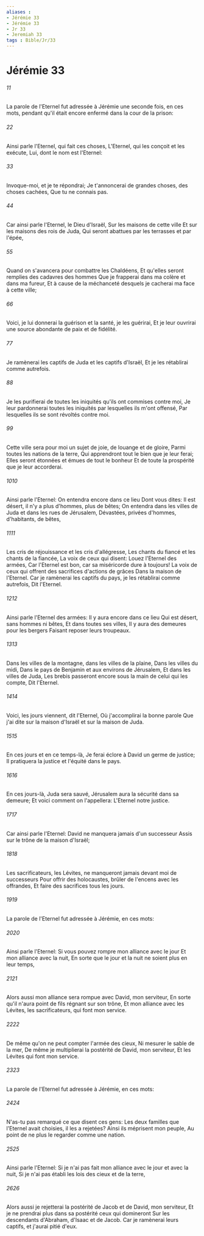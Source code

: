 ```yaml
---
aliases : 
- Jérémie 33
- Jérémie 33
- Jr 33
- Jeremiah 33
tags : Bible/Jr/33
---
```


# Jérémie 33

###### 11
La parole de l'Eternel fut adressée à Jérémie une seconde fois, en ces mots, pendant qu'il était encore enfermé dans la cour de la prison:
###### 22
Ainsi parle l'Eternel, qui fait ces choses, L'Eternel, qui les conçoit et les exécute, Lui, dont le nom est l'Eternel:
###### 33
Invoque-moi, et je te répondrai; Je t'annoncerai de grandes choses, des choses cachées, Que tu ne connais pas.
###### 44
Car ainsi parle l'Eternel, le Dieu d'Israël, Sur les maisons de cette ville Et sur les maisons des rois de Juda, Qui seront abattues par les terrasses et par l'épée,
###### 55
Quand on s'avancera pour combattre les Chaldéens, Et qu'elles seront remplies des cadavres des hommes Que je frapperai dans ma colère et dans ma fureur, Et à cause de la méchanceté desquels je cacherai ma face à cette ville;
###### 66
Voici, je lui donnerai la guérison et la santé, je les guérirai, Et je leur ouvrirai une source abondante de paix et de fidélité.
###### 77
Je ramènerai les captifs de Juda et les captifs d'Israël, Et je les rétablirai comme autrefois.
###### 88
Je les purifierai de toutes les iniquités qu'ils ont commises contre moi, Je leur pardonnerai toutes les iniquités par lesquelles ils m'ont offensé, Par lesquelles ils se sont révoltés contre moi.
###### 99
Cette ville sera pour moi un sujet de joie, de louange et de gloire, Parmi toutes les nations de la terre, Qui apprendront tout le bien que je leur ferai; Elles seront étonnées et émues de tout le bonheur Et de toute la prospérité que je leur accorderai.
###### 1010
Ainsi parle l'Eternel: On entendra encore dans ce lieu Dont vous dites: Il est désert, il n'y a plus d'hommes, plus de bêtes; On entendra dans les villes de Juda et dans les rues de Jérusalem, Dévastées, privées d'hommes, d'habitants, de bêtes,
###### 1111
Les cris de réjouissance et les cris d'allégresse, Les chants du fiancé et les chants de la fiancée, La voix de ceux qui disent: Louez l'Eternel des armées, Car l'Eternel est bon, car sa miséricorde dure à toujours! La voix de ceux qui offrent des sacrifices d'actions de grâces Dans la maison de l'Eternel. Car je ramènerai les captifs du pays, je les rétablirai comme autrefois, Dit l'Eternel.
###### 1212
Ainsi parle l'Eternel des armées: Il y aura encore dans ce lieu Qui est désert, sans hommes ni bêtes, Et dans toutes ses villes, Il y aura des demeures pour les bergers Faisant reposer leurs troupeaux.
###### 1313
Dans les villes de la montagne, dans les villes de la plaine, Dans les villes du midi, Dans le pays de Benjamin et aux environs de Jérusalem, Et dans les villes de Juda, Les brebis passeront encore sous la main de celui qui les compte, Dit l'Eternel.
###### 1414
Voici, les jours viennent, dit l'Eternel, Où j'accomplirai la bonne parole Que j'ai dite sur la maison d'Israël et sur la maison de Juda.
###### 1515
En ces jours et en ce temps-là, Je ferai éclore à David un germe de justice; Il pratiquera la justice et l'équité dans le pays.
###### 1616
En ces jours-là, Juda sera sauvé, Jérusalem aura la sécurité dans sa demeure; Et voici comment on l'appellera: L'Eternel notre justice.
###### 1717
Car ainsi parle l'Eternel: David ne manquera jamais d'un successeur Assis sur le trône de la maison d'Israël;
###### 1818
Les sacrificateurs, les Lévites, ne manqueront jamais devant moi de successeurs Pour offrir des holocaustes, brûler de l'encens avec les offrandes, Et faire des sacrifices tous les jours.
###### 1919
La parole de l'Eternel fut adressée à Jérémie, en ces mots:
###### 2020
Ainsi parle l'Eternel: Si vous pouvez rompre mon alliance avec le jour Et mon alliance avec la nuit, En sorte que le jour et la nuit ne soient plus en leur temps,
###### 2121
Alors aussi mon alliance sera rompue avec David, mon serviteur, En sorte qu'il n'aura point de fils régnant sur son trône, Et mon alliance avec les Lévites, les sacrificateurs, qui font mon service.
###### 2222
De même qu'on ne peut compter l'armée des cieux, Ni mesurer le sable de la mer, De même je multiplierai la postérité de David, mon serviteur, Et les Lévites qui font mon service.
###### 2323
La parole de l'Eternel fut adressée à Jérémie, en ces mots:
###### 2424
N'as-tu pas remarqué ce que disent ces gens: Les deux familles que l'Eternel avait choisies, il les a rejetées? Ainsi ils méprisent mon peuple, Au point de ne plus le regarder comme une nation.
###### 2525
Ainsi parle l'Eternel: Si je n'ai pas fait mon alliance avec le jour et avec la nuit, Si je n'ai pas établi les lois des cieux et de la terre,
###### 2626
Alors aussi je rejetterai la postérité de Jacob et de David, mon serviteur, Et je ne prendrai plus dans sa postérité ceux qui domineront Sur les descendants d'Abraham, d'Isaac et de Jacob. Car je ramènerai leurs captifs, et j'aurai pitié d'eux.
